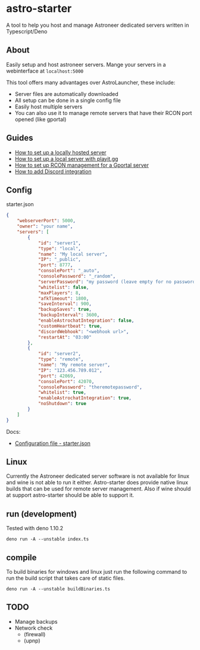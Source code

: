 # astro-starter

A tool to help you host and manage Astroneer dedicated servers written in Typescript/Deno

## About

Easily setup and host astroneer servers. Mange your servers in a webinterface at `localhost:5000`

This tool offers many advantages over AstroLauncher, these include:

-   Server files are automatically downloaded
-   All setup can be done in a single config file
-   Easily host multiple servers
-   You can also use it to manage remote servers that have their RCON port opened (like gportal)

## Guides

-   [How to set up a locally hosted server](https://github.com/konsti219/astro-starter/wiki/How-to-set-up-a-locally-hosted-server)
-   [How to set up a local server with playit.gg](https://github.com/konsti219/astro-starter/wiki/How-to-set-up-a-local-server-with-playit.gg)
-   [How to set up RCON management for a Gportal server](https://github.com/konsti219/astro-starter/wiki/How-to-set-up-RCON-management-for-a-Gportal-server)
-   [How to add Discord integration](https://github.com/konsti219/astro-starter/wiki/How-to-add-Discord-integration)

## Config

starter.json

```json
{
    "webserverPort": 5000,
    "owner": "your name",
    "servers": [
        {
            "id": "server1",
            "type": "local",
            "name": "My local server",
            "IP": "_public",
            "port": 8777,
            "consolePort": "_auto",
            "consolePassword": "_random",
            "serverPassword": "my password (leave empty for no password)",
            "whitelist": false,
            "maxPlayers": 8,
            "afkTimeout": 1800,
            "saveInterval": 900,
            "backupSaves": true,
            "backupInterval": 3600,
            "enableAstrochatIntegration": false,
            "customHeartbeat": true,
            "discordWebhook": "<webhook url>",
            "restartAt": "03:00"
        },
        {
            "id": "server2",
            "type": "remote",
            "name": "My remote server",
            "IP": "123.456.789.012",
            "port": 42069,
            "consolePort": 42070,
            "consolePassword": "theremotepassword",
            "whitelist": true,
            "enableAstrochatIntegration": true,
            "noShutdown": true
        }
    ]
}
```

Docs:

-   [Configuration file - starter.json](https://github.com/konsti219/astro-starter/wiki/Configuration-file---starter.json)

## Linux

Currently the Astroneer dedicated server software is not available for linux and wine is not able to run it either.
Astro-starter does provide native linux builds that can be used for remote server management. Also if wine should at support astro-starter should be able to support it.

## run (development)

Tested with deno 1.10.2

```
deno run -A --unstable index.ts
```

## compile

To build binaries for windows and linux just run the following command to run the build script that takes care of static files.

```
deno run -A --unstable buildBinaries.ts
```

## TODO

-   Manage backups
-   Network check
    -   (firewall)
    -   (upnp)
